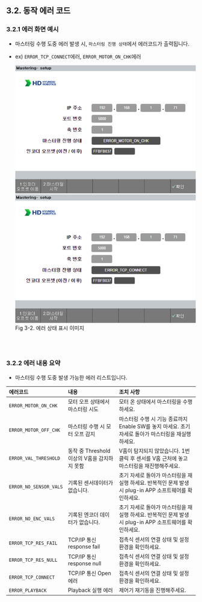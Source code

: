 ## 3.2. 동작 에러 코드
### 3.2.1 에러 화면 예시
- 마스터링 수행 도중 에러 발생 시, `마스터링 진행 상태`에서 에러코드가 출력됩니다.
- ex) `ERROR_TCP_CONNECT`에러, `ERROR_MOTOR_ON_CHK`에러

    <div>
    <img src="../../_assets/15_err_motor_on_kor.PNG" style="max-height: 25vh;">
    <img src="../../_assets/16_err_tcp_connect_kor.PNG" style="max-height: 25vh;"><br>
    Fig 3-2. 에러 상태 표시 이미지 </div>

<br>
<br>

### 3.2.2 에러 내용 요약
- 마스터링 수행 도중 발생 가능한 에러 리스트입니다.

|에러코드|내용|조치 사항|
|:---|:---|:---|
|`ERROR_MOTOR_ON_CHK`|모터 오프 상태에서 마스터링 시도|모터 온 상태에서 마스터링을 수행하세요.|
|`ERROR_MOTOR_OFF_CHK`|마스터링 수행 시 모터 오프 감지| 마스터링 수행 시 기능 종료까지 Enable SW를 놓지 마세요. 초기 자세로 돌아가 마스터링을 재실행 하세요.|
|`ERROR_VAL_THRESHOLD`|동작 중 Threshold 이상의 V홈을 감지하지 못함|V홈이 탐지되지 않았습니다. 1번 클릭 후 센서를 V홈 근처에 놓고 마스터링을 재진행해주세요.|
|`ERROR_NO_SENSOR_VALS`|기록된 센서데이터가 없습니다.|초기 자세로 돌아가 마스터링을 재실행 하세요. 반복적인 문제 발생시 plug-in APP 소프트웨어를 확인하세요.|
|`ERROR_NO_ENC_VALS`|기록된 엔코더 데이터가 없습니다.|초기 자세로 돌아가 마스터링을 재실행 하세요. 반복적인 문제 발생시 plug-in APP 소프트웨어를 확인하세요.|
|`ERROR_TCP_RES_FAIL`| TCP/IP 통신 response fail | 접촉식 센서의 연결 상태 및 설정 환경을 확인하세요. |
|`ERROR_TCP_RES_NULL`| TCP/IP 통신 response null | 접촉식 센서의 연결 상태 및 설정 환경을 확인하세요.|
|`ERROR_TCP_CONNECT` | TCP/IP 통신 Open 에러 | 접촉식 센서의 연결 상태 및 설정 환경을 확인하세요. |
|`ERROR_PLAYBACK` | Playback 실행 에러 | 제어기 재기동을 진행해주세요. |

